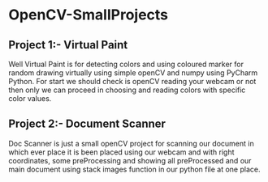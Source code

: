 # OpenCV-SmallProjects

## Project 1:- Virtual Paint
Well Virtual Paint is for detecting colors and using coloured marker for random drawing virtually using simple openCV and numpy using PyCharm Python. For start we should check is openCV reading your webcam or not then only we can proceed in choosing and reading colors with specific color values.

## Project 2:- Document Scanner
Doc Scanner is just a small openCV project for scanning our document in which ever place it is been placed using our webcam and with right coordinates, some preProcessing and showing all preProcessed and our main document using stack images function in our python file at one place.
